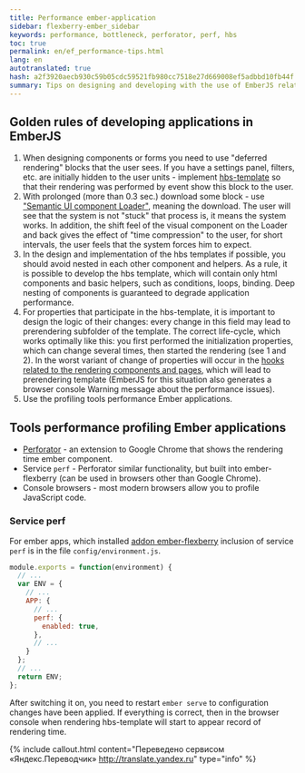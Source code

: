 ```yaml
--- 
title: Performance ember-application 
sidebar: flexberry-ember_sidebar 
keywords: performance, bottleneck, perforator, perf, hbs 
toc: true 
permalink: en/ef_performance-tips.html 
lang: en 
autotranslated: true 
hash: a2f3920aecb930c59b05cdc59521fb980cc7518e27d669008ef5adbbd10fb44f 
summary: Tips on designing and developing with the use of EmberJS relating to application performance 
--- 
```


## Golden rules of developing applications in EmberJS 

1. When designing components or forms you need to use "deferred rendering" blocks that the user sees. If you have a settings panel, filters, etc. are initially hidden to the user units - implement [hbs-template](https://guides.emberjs.com/v2.12.0/templates/handlebars-basics/) so that their rendering was performed by event show this block to the user. 
2. With prolonged (more than 0.3 sec.) download some block - use ["Semantic UI component Loader"](https://semantic-ui.com/elements/loader.html), meaning the download. The user will see that the system is not "stuck" that process is, it means the system works. In addition, the shift feel of the visual component on the Loader and back gives the effect of "time compression" to the user, for short intervals, the user feels that the system forces him to expect. 
3. In the design and implementation of the hbs templates if possible, you should avoid nested in each other component and helpers. As a rule, it is possible to develop the hbs template, which will contain only html components and basic helpers, such as conditions, loops, binding. Deep nesting of components is guaranteed to degrade application performance. 
4. For properties that participate in the hbs-template, it is important to design the logic of their changes: every change in this field may lead to prerendering subfolder of the template. The correct life-cycle, which works optimally like this: you first performed the initialization properties, which can change several times, then started the rendering (see 1 and 2). In the worst variant of change of properties will occur in the [hooks related to the rendering components and pages](https://guides.emberjs.com/v2.12.0/components/the-component-lifecycle/), which will lead to prerendering template (EmberJS for this situation also generates a browser console Warning message about the performance issues). 
5. Use the profiling tools performance Ember applications. 

## Tools performance profiling Ember applications 

* [Perforator](https://chrome.google.com/webstore/detail/perforator-ember-performa/hfdilejiecmablifdkololalnbbmdcdb) - an extension to Google Chrome that shows the rendering time ember component. 
* Service `perf` - Perforator similar functionality, but built into ember-flexberry (can be used in browsers other than Google Chrome).
* Console browsers - most modern browsers allow you to profile JavaScript code. 

### Service perf 

For ember apps, which installed [addon ember-flexberry](ef_landing_page.html) inclusion of service `perf` is in the file `config/environment.js`. 

``` js
module.exports = function(environment) {
  // ... 
  var ENV = {
    // ... 
    APP: {
      // ... 
      perf: {
        enabled: true,
      },
      // ... 
    }
  };
  // ... 
  return ENV;
};
``` 

After switching it on, you need to restart `ember serve` to configuration changes have been applied. If everything is correct, then in the browser console when rendering hbs-template will start to appear record of rendering time. 



{% include callout.html content="Переведено сервисом «Яндекс.Переводчик» <http://translate.yandex.ru>" type="info" %}
